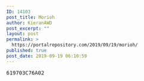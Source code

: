```yaml
---
ID: 14103
post_title: Morioh
author: KieranAWD
post_excerpt: ""
layout: post
permalink: >
  https://portalrepository.com/2019/09/19/morioh/
published: true
post_date: 2019-09-19 06:10:59
---
```

<pre>619703C76A02</pre>